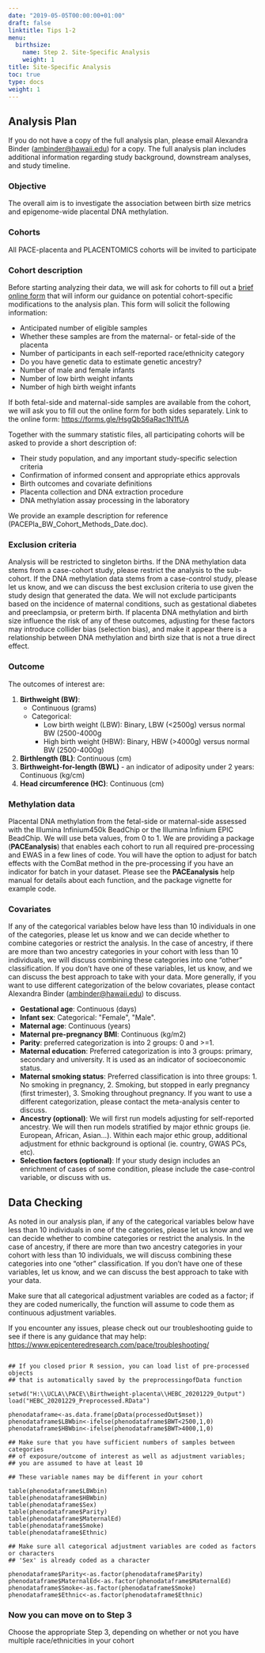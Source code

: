 ```yaml
---
date: "2019-05-05T00:00:00+01:00"
draft: false
linktitle: Tips 1-2
menu:
  birthsize:
    name: Step 2. Site-Specific Analysis
    weight: 1
title: Site-Specific Analysis
toc: true
type: docs
weight: 1
---
```


## Analysis Plan

If you do not have a copy of the full analysis plan, please email Alexandra Binder (ambinder@hawaii.edu) for a copy. The full analysis plan includes additional information regarding study background, downstream analyses, and study timeline.

### Objective

The overall aim is to investigate the association between birth size metrics and epigenome-wide placental DNA methylation.

### Cohorts

All PACE-placenta and PLACENTOMICS cohorts will be invited to participate 

### Cohort description

Before starting analyzing their data, we will ask for cohorts to fill out a [brief online form](https://forms.gle/HsgQbS6aRac1N1fUA) that will inform our guidance on potential cohort-specific modifications to the analysis plan. This form will solicit the following information:

+ Anticipated number of eligible samples
+ Whether these samples are from the maternal- or fetal-side of the placenta
+ Number of participants in each self-reported race/ethnicity category
+ Do you have genetic data to estimate genetic ancestry?
+ Number of male and female infants
+	Number of low birth weight infants
+	Number of high birth weight infants

If both fetal-side and maternal-side samples are available from the cohort, we will ask you to fill out the online form for both sides separately.
Link to the online form: https://forms.gle/HsgQbS6aRac1N1fUA

Together with the summary statistic files, all participating cohorts will be asked to provide a short description of:

+ Their study population, and any important study-specific selection criteria
+	Confirmation of informed consent and appropriate ethics approvals 
+	Birth outcomes and covariate definitions
+	Placenta collection and DNA extraction procedure
+	DNA methylation assay processing in the laboratory

We provide an example description for reference (PACEPla_BW_Cohort_Methods_Date.doc).  

### Exclusion criteria

Analysis will be restricted to singleton births. If the DNA methylation data stems from a case-cohort study, please restrict the analysis to the sub-cohort. If the DNA methylation data stems from a case-control study, please let us know, and we can discuss the best exclusion criteria to use given the study design that generated the data.
We will not exclude participants based on the incidence of maternal conditions, such as gestational diabetes and preeclampsia, or preterm birth. If placenta DNA methylation and birth size influence the risk of any of these outcomes, adjusting for these factors may introduce collider bias (selection bias), and make it appear there is a relationship between DNA methylation and birth size that is not a true direct effect. 

### Outcome

The outcomes of interest are:
1.	**Birthweight (BW)**: 
    +	Continuous (grams)
    +	Categorical:
        -	Low birth weight (LBW): Binary, LBW (<2500g) versus normal BW (2500-4000g
        -	High birth weight (HBW): Binary, HBW (>4000g) versus normal BW (2500-4000g)
2.	**Birthlength (BL)**: Continuous (cm)
3.	**Birthweight-for-length (BWL)** - an indicator of adiposity under 2 years:  Continuous (kg/cm)
4.	**Head circumference (HC)**: Continuous (cm)

### Methylation data

Placental DNA methylation from the fetal-side or maternal-side assessed with the Illumina Infinium450k BeadChip or the Illumina Infinium EPIC BeadChip. We will use beta values, from 0 to 1.  We are providing a package (**PACEanalysis**) that enables each cohort to run all required pre-processing and EWAS in a few lines of code. You will have the option to adjust for batch effects with the ComBat method in the pre-processing if you have an indicator for batch in your dataset. Please see the **PACEanalysis** help manual for details about each function, and the package vignette for example code. 

### Covariates

If any of the categorical variables below have less than 10 individuals in one of the categories, please let us know and we can decide whether to combine categories or restrict the analysis. In the case of ancestry, if there are more than two ancestry categories in your cohort with less than 10 individuals, we will discuss combining these categories into one “other” classification.  If you don’t have one of these variables, let us know, and we can discuss the best approach to take with your data. More generally, if you want to use different categorization of the below covariates, please contact Alexandra Binder (ambinder@hawaii.edu) to discuss. 

+	**Gestational age**: Continuous (days)
+	**Infant sex**: Categorical: "Female", "Male". 
+	**Maternal age**: Continuous (years)
+	**Maternal pre-pregnancy BMI**: Continuous (kg/m2)
+	**Parity**: preferred categorization is into 2 groups: 0 and >=1. 
+	**Maternal education**: Preferred categorization is into 3 groups: primary, secondary and university. It is used as an indicator of socioeconomic status.
+	**Maternal smoking status**: Preferred classification is into three groups: 1. No smoking in pregnancy, 2. Smoking, but stopped in early pregnancy (first trimester), 3. Smoking throughout pregnancy. If you want to use a different categorization, please contact the meta-analysis center to discuss.
+	**Ancestry (optional)**: We will first run models adjusting for self-reported ancestry. We will then run models stratified by major ethnic groups (ie. European, African, Asian…). Within each major ethic group, additional adjustment for ethnic background is optional (ie. country, GWAS PCs, etc).
+	**Selection factors (optional)**: If your study design includes an enrichment of cases of some condition, please include the case-control variable, or discuss with us. 

## Data Checking

As noted in our analysis plan, if any of the categorical variables below have less than 10 individuals in one of the categories, please let us know and we can decide whether to combine categories or restrict the analysis. In the case of ancestry, if there are more than two ancestry categories in your cohort with less than 10 individuals, we will discuss combining these categories into one “other” classification.  If you don’t have one of these variables, let us know, and we can discuss the best approach to take with your data. 

Make sure that all categorical adjustment variables are coded as a factor; if they are coded numerically, the function will assume to code them as continuous adjustment variables. 

If you encounter any issues, please check out our troubleshooting guide to see if there is any guidance that may help: https://www.epicenteredresearch.com/pace/troubleshooting/


```{r eval=FALSE}

## If you closed prior R session, you can load list of pre-processed objects 
## that is automatically saved by the preprocessingofData function

setwd("H:\\UCLA\\PACE\\Birthweight-placenta\\HEBC_20201229_Output")
load("HEBC_20201229_Preprocessed.RData")

phenodataframe<-as.data.frame(pData(processedOut$mset))
phenodataframe$LBWbin<-ifelse(phenodataframe$BWT<2500,1,0)
phenodataframe$HBWbin<-ifelse(phenodataframe$BWT>4000,1,0)

## Make sure that you have sufficient numbers of samples between categories 
## of exposure/outcome of interest as well as adjustment variables; 
## you are assumed to have at least 10

## These variable names may be different in your cohort

table(phenodataframe$LBWbin)
table(phenodataframe$HBWbin)
table(phenodataframe$Sex)
table(phenodataframe$Parity)
table(phenodataframe$MaternalEd)
table(phenodataframe$Smoke)
table(phenodataframe$Ethnic)

## Make sure all categorical adjustment variables are coded as factors or characters
## 'Sex' is already coded as a character

phenodataframe$Parity<-as.factor(phenodataframe$Parity)
phenodataframe$MaternalEd<-as.factor(phenodataframe$MaternalEd)
phenodataframe$Smoke<-as.factor(phenodataframe$Smoke)
phenodataframe$Ethnic<-as.factor(phenodataframe$Ethnic)

```

### Now you can move on to Step 3

Choose the appropriate Step 3, depending on whether or not you have multiple race/ethnicities in your cohort
